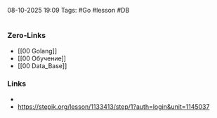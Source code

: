 08-10-2025 19:09
Tags: #Go #lesson #DB
#


### Zero-Links
- [[00 Golang]]
- [[00 Обучение]]
- [[00 Data_Base]]


### Links
- 
- https://stepik.org/lesson/1133413/step/1?auth=login&unit=1145037

